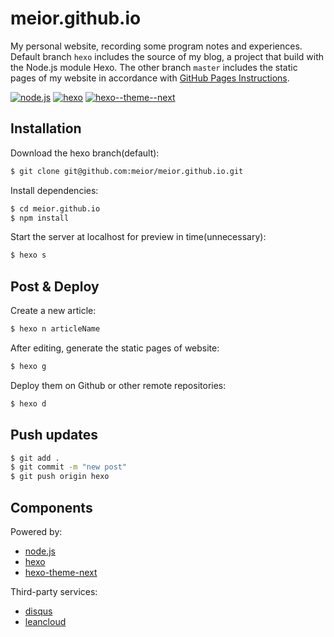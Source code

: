 # meior.github.io
My personal website, recording some program notes and experiences. Default branch `hexo` includes the source of my blog, a project that build with the Node.js module Hexo. The other branch `master` includes the static pages of my website in accordance with [GitHub Pages Instructions](https://help.github.com/articles/configuring-a-publishing-source-for-github-pages/).

[![node.js](https://img.shields.io/badge/node-4.6.2-brightgreen.svg)](https://github.com/nodejs/node)
[![hexo](https://img.shields.io/badge/hexo-3.2.0-brightgreen.svg)](https://github.com/hexojs/hexo)
[![hexo--theme--next](https://img.shields.io/badge/hexo--theme--next-0.5.0-brightgreen.svg)](https://github.com/iissnan/hexo-theme-next)

## Installation
Download the hexo branch(default):
```bash
$ git clone git@github.com:meior/meior.github.io.git
```

Install dependencies:
```bash
$ cd meior.github.io
$ npm install
```

Start the server at localhost for preview in time(unnecessary):
```bash
$ hexo s
```

## Post & Deploy
Create a new article:
```bash
$ hexo n articleName
```

After editing, generate the static pages of website:
```bash
$ hexo g
```

Deploy them on Github or other remote repositories:
```bash
$ hexo d
```

## Push updates
```bash
$ git add .
$ git commit -m "new post"
$ git push origin hexo
```

## Components
Powered by:
- [node.js](https://nodejs.org)
- [hexo](https://hexo.io)
- [hexo-theme-next](http://theme-next.iissnan.com)

Third-party services:
- [disqus](https://disqus.com)
- [leancloud](https://leancloud.cn)
